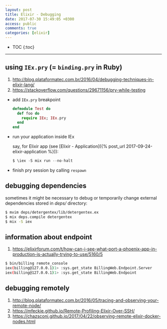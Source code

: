 ```yaml
---
layout: post
title: Elixir - Debugging
date: 2017-07-30 15:49:05 +0300
access: public
comments: true
categories: [elixir]
---
```


<!-- more -->

* TOC
{:toc}
<hr>

## using `IEx.pry` (= `binding.pry` in Ruby)

1. <http://blog.plataformatec.com.br/2016/04/debugging-techniques-in-elixir-lang/>
2. <https://stackoverflow.com/questions/29671156/pry-while-testing>

- add `IEx.pry` breakpoint

  ```elixir
  defmodule Test do
    def foo do
      require IEx; IEx.pry
    end
  end
  ```

- run your application inside IEx

  say, for Elixir app
  (see [Elixir - Application]({% post_url 2017-09-24-elixir-application %})):

  ```elixir
  $ \iex -S mix run --no-halt
  ```

- finish pry session by calling `respawn`

## debugging dependencies

sometimes it might be necessary to debug or temporarily change external
dependencies stored in _deps/_ directory:

```sh
$ mvim deps/detergentex/lib/detergentex.ex
$ mix deps.compile detergentex
$ mix -S iex
```

## information about endpoint

1. <https://elixirforum.com/t/how-can-i-see-what-port-a-phoenix-app-in-production-is-actually-trying-to-use/5160/5>

```sh
$ bin/billing remote_console
iex(billing@127.0.0.1)1> :sys.get_state BillingWeb.Endpoint.Server
iex(billing@127.0.0.1)1> :sys.get_state BillingWeb.Endpoint
```

## debugging remotely

1. <http://blog.plataformatec.com.br/2016/05/tracing-and-observing-your-remote-node/>
2. <https://mfeckie.github.io/Remote-Profiling-Elixir-Over-SSH/>
3. <https://chazsconi.github.io/2017/04/22/observing-remote-elixir-docker-nodes.html>
